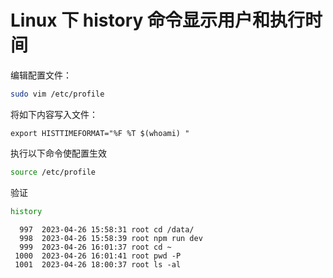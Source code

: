 # Linux 下 history 命令显示用户和执行时间

编辑配置文件：

```bash
sudo vim /etc/profile
```

将如下内容写入文件：

```shell
export HISTTIMEFORMAT="%F %T $(whoami) "
```

执行以下命令使配置生效

```bash
source /etc/profile
```

验证

```bash
history
```

```
  997  2023-04-26 15:58:31 root cd /data/
  998  2023-04-26 15:58:39 root npm run dev
  999  2023-04-26 16:01:37 root cd ~
 1000  2023-04-26 16:01:41 root pwd -P
 1001  2023-04-26 18:00:37 root ls -al
```